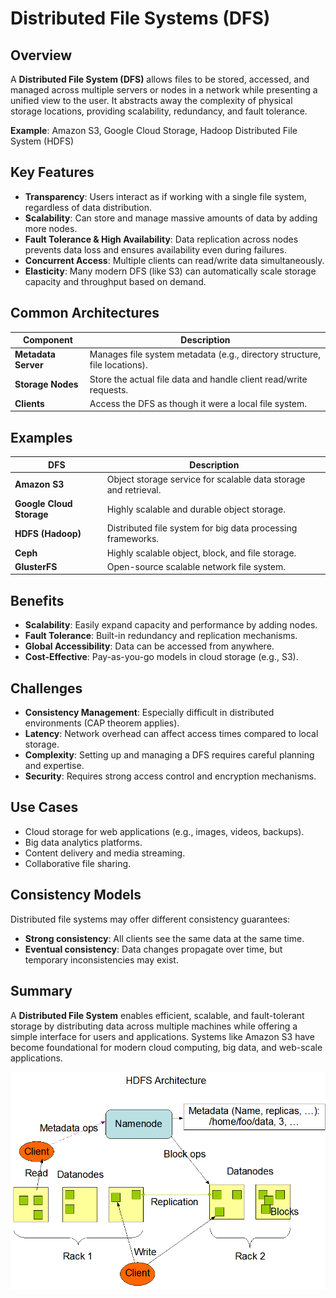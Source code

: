 # Distributed File Systems (DFS)

## Overview

A **Distributed File System (DFS)** allows files to be stored, accessed, and managed across multiple servers or nodes in a network while presenting a unified view to the user. It abstracts away the complexity of physical storage locations, providing scalability, redundancy, and fault tolerance.

**Example**: Amazon S3, Google Cloud Storage, Hadoop Distributed File System (HDFS)

## Key Features

- **Transparency**: Users interact as if working with a single file system, regardless of data distribution.
- **Scalability**: Can store and manage massive amounts of data by adding more nodes.
- **Fault Tolerance & High Availability**: Data replication across nodes prevents data loss and ensures availability even during failures.
- **Concurrent Access**: Multiple clients can read/write data simultaneously.
- **Elasticity**: Many modern DFS (like S3) can automatically scale storage capacity and throughput based on demand.

## Common Architectures

| Component           | Description                                                               |
| ------------------- | ------------------------------------------------------------------------- |
| **Metadata Server** | Manages file system metadata (e.g., directory structure, file locations). |
| **Storage Nodes**   | Store the actual file data and handle client read/write requests.         |
| **Clients**         | Access the DFS as though it were a local file system.                     |

## Examples

| DFS                      | Description                                                     |
| ------------------------ | --------------------------------------------------------------- |
| **Amazon S3**            | Object storage service for scalable data storage and retrieval. |
| **Google Cloud Storage** | Highly scalable and durable object storage.                     |
| **HDFS (Hadoop)**        | Distributed file system for big data processing frameworks.     |
| **Ceph**                 | Highly scalable object, block, and file storage.                |
| **GlusterFS**            | Open-source scalable network file system.                       |

## Benefits

- **Scalability**: Easily expand capacity and performance by adding nodes.
- **Fault Tolerance**: Built-in redundancy and replication mechanisms.
- **Global Accessibility**: Data can be accessed from anywhere.
- **Cost-Effective**: Pay-as-you-go models in cloud storage (e.g., S3).

## Challenges

- **Consistency Management**: Especially difficult in distributed environments (CAP theorem applies).
- **Latency**: Network overhead can affect access times compared to local storage.
- **Complexity**: Setting up and managing a DFS requires careful planning and expertise.
- **Security**: Requires strong access control and encryption mechanisms.

## Use Cases

- Cloud storage for web applications (e.g., images, videos, backups).
- Big data analytics platforms.
- Content delivery and media streaming.
- Collaborative file sharing.

## Consistency Models

Distributed file systems may offer different consistency guarantees:

- **Strong consistency**: All clients see the same data at the same time.
- **Eventual consistency**: Data changes propagate over time, but temporary inconsistencies may exist.

## Summary

A **Distributed File System** enables efficient, scalable, and fault-tolerant storage by distributing data across multiple machines while offering a simple interface for users and applications. Systems like Amazon S3 have become foundational for modern cloud computing, big data, and web-scale applications.

![hdfs-architecture](../../images/hdfs-architecture.gif)

